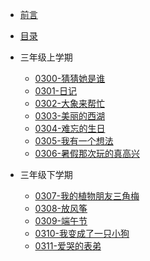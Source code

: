 * [前言](./README.md)
* [目录](./SUMMARY.md)
* 三年级上学期
  * [0300-猜猜她是谁](0300-猜猜她是谁.md)
  * [0301-日记](0301-日记.md)
  * [0302-大象来帮忙](0302-大象来帮忙.md)
  * [0303-美丽的西湖](0303-美丽的西湖.md)
  * [0304-难忘的生日](0304-难忘的生日.md)
  * [0305-我有一个想法](0305-我有一个想法.md)
  * [0306-暑假那次玩的真高兴](0306-暑假那次玩的真高兴.md)

* 三年级下学期
  * [0307-我的植物朋友三角梅](0307-我的植物朋友三角梅.md)
  * [0308-放风筝](0308-放风筝.md)
  * [0309-端午节](0309-端午节.md)
  * [0310-我变成了一只小狗](0310-我变成了一只小狗.md)
  * [0311-爱哭的表弟](0311-爱哭的表弟.md)


